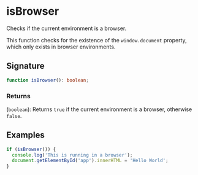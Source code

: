 # isBrowser

Checks if the current environment is a browser.

This function checks for the existence of the `window.document` property, which only exists in browser environments.

## Signature

```typescript
function isBrowser(): boolean;
```

### Returns

(`boolean`): Returns `true` if the current environment is a browser, otherwise `false`.

## Examples

```typescript
if (isBrowser()) {
  console.log('This is running in a browser');
  document.getElementById('app').innerHTML = 'Hello World';
}
```
